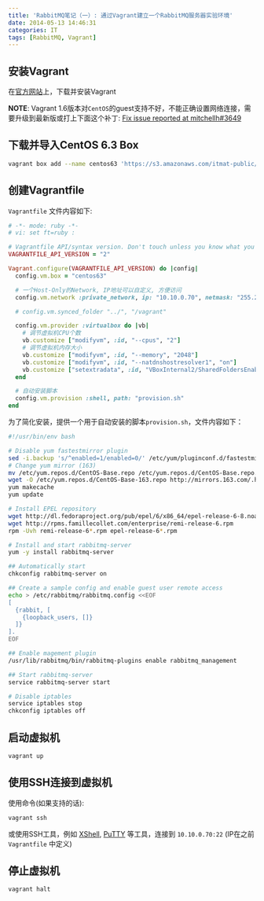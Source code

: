 ```yaml
---
title: 'RabbitMQ笔记（一）: 通过Vagrant建立一个RabbitMQ服务器实验环境'
date: 2014-05-13 14:46:31
categories: IT
tags: [RabbitMQ, Vagrant]
---
```


## 安装Vagrant

在[官方网站]上，下载并安装Vagrant

[官方网站]:http://vagrantup.com

**NOTE**: Vagrant 1.6版本对`CentOS`的guest支持不好，不能正确设置网络连接，需要升级到最新版或打上下面这个补丁: [Fix issue reported at mitchellh#3649](https://github.com/cammoraton/vagrant/commit/1e4584cde51765972af41cd48fc0409756a8fd59)

## 下载并导入CentOS 6.3 Box

``` bash
vagrant box add --name centos63 'https://s3.amazonaws.com/itmat-public/centos-6.3-chef-10.14.2.box'
```

## 创建Vagrantfile

`Vagrantfile` 文件内容如下:

``` ruby Vagrantfile
# -*- mode: ruby -*-
# vi: set ft=ruby :

# Vagrantfile API/syntax version. Don't touch unless you know what you're doing!
VAGRANTFILE_API_VERSION = "2"

Vagrant.configure(VAGRANTFILE_API_VERSION) do |config|
  config.vm.box = "centos63"

  # 一个Host-Only的Network, IP地址可以自定义, 方便访问
  config.vm.network :private_network, ip: "10.10.0.70", netmask: "255.255.255.0"

  # config.vm.synced_folder "../", "/vagrant"

  config.vm.provider :virtualbox do |vb|
    # 调节虚拟机CPU个数
    vb.customize ["modifyvm", :id, "--cpus", "2"]
    # 调节虚拟机内存大小
    vb.customize ["modifyvm", :id, "--memory", "2048"]
    vb.customize ["modifyvm", :id, "--natdnshostresolver1", "on"]
    vb.customize ["setextradata", :id, "VBoxInternal2/SharedFoldersEnableSymlinksCreate/vagrant", "1"]
  end

  # 自动安装脚本
  config.vm.provision :shell, path: "provision.sh"
end
```

为了简化安装，提供一个用于自动安装的脚本`provision.sh`，文件内容如下：

``` bash
#!/usr/bin/env bash

# Disable yum fastestmirror plugin
sed -i.backup 's/^enabled=1/enabled=0/' /etc/yum/pluginconf.d/fastestmirror.conf
# Change yum mirror (163)
mv /etc/yum.repos.d/CentOS-Base.repo /etc/yum.repos.d/CentOS-Base.repo.backup
wget -O /etc/yum.repos.d/CentOS-Base-163.repo http://mirrors.163.com/.help/CentOS6-Base-163.repo
yum makecache
yum update

# Install EPEL repository
wget http://dl.fedoraproject.org/pub/epel/6/x86_64/epel-release-6-8.noarch.rpm
wget http://rpms.famillecollet.com/enterprise/remi-release-6.rpm
rpm -Uvh remi-release-6*.rpm epel-release-6*.rpm

# Install and start rabbitmq-server
yum -y install rabbitmq-server

## Automatically start
chkconfig rabbitmq-server on

## Create a sample config and enable guest user remote access
echo > /etc/rabbitmq/rabbitmq.config <<EOF
[
  {rabbit, [
    {loopback_users, []}
  ]}
].
EOF

## Enable magement plugin
/usr/lib/rabbitmq/bin/rabbitmq-plugins enable rabbitmq_management

## Start rabbitmq-server
service rabbitmq-server start

# Disable iptables
service iptables stop
chkconfig iptables off

```

## 启动虚拟机

``` bash
vagrant up
```

## 使用SSH连接到虚拟机

使用命令(如果支持的话):

``` bash
vagrant ssh
```

或使用SSH工具，例如 [XShell], [PuTTY] 等工具，连接到 `10.10.0.70:22` (IP在之前 `Vagrantfile` 中定义)

[XShell]: http://www.netsarang.com/products/xsh_overview.html
[PuTTY]: http://www.chiark.greenend.org.uk/~sgtatham/putty/download.html

## 停止虚拟机

``` bash
vagrant halt
```
